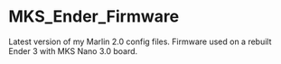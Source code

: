 # MKS_Ender_Firmware
Latest version of my Marlin 2.0 config files. Firmware used on a rebuilt Ender 3 with MKS Nano 3.0 board.

